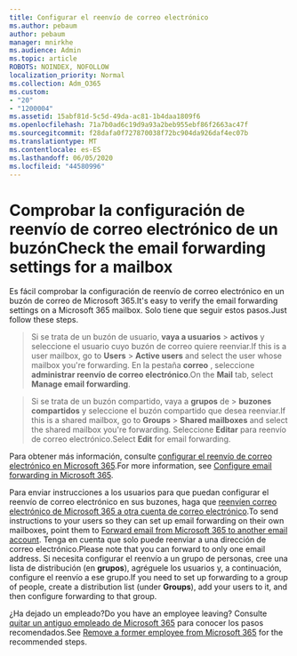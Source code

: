 ```yaml
---
title: Configurar el reenvío de correo electrónico
ms.author: pebaum
author: pebaum
manager: mnirkhe
ms.audience: Admin
ms.topic: article
ROBOTS: NOINDEX, NOFOLLOW
localization_priority: Normal
ms.collection: Adm_O365
ms.custom:
- "20"
- "1200004"
ms.assetid: 15abf81d-5c5d-49da-ac81-1b4daa1809f6
ms.openlocfilehash: 71a7b0ad6c19d9a93a2beb955ebf86f2663ac47f
ms.sourcegitcommit: f28dafa0f727870038f72bc904da926daf4ec07b
ms.translationtype: MT
ms.contentlocale: es-ES
ms.lasthandoff: 06/05/2020
ms.locfileid: "44580996"
---
```

# <a name="check-the-email-forwarding-settings-for-a-mailbox"></a><span data-ttu-id="ea1f0-102">Comprobar la configuración de reenvío de correo electrónico de un buzón</span><span class="sxs-lookup"><span data-stu-id="ea1f0-102">Check the email forwarding settings for a mailbox</span></span>

<span data-ttu-id="ea1f0-103">Es fácil comprobar la configuración de reenvío de correo electrónico en un buzón de correo de Microsoft 365.</span><span class="sxs-lookup"><span data-stu-id="ea1f0-103">It's easy to verify the email forwarding settings on a Microsoft 365 mailbox.</span></span> <span data-ttu-id="ea1f0-104">Solo tiene que seguir estos pasos.</span><span class="sxs-lookup"><span data-stu-id="ea1f0-104">Just follow these steps.</span></span>
  
> <span data-ttu-id="ea1f0-105">Si se trata de un buzón de usuario, **vaya a usuarios** \> **activos** y seleccione el usuario cuyo buzón de correo quiere reenviar.</span><span class="sxs-lookup"><span data-stu-id="ea1f0-105">If this is a user mailbox, go to **Users** \> **Active users** and select the user whose mailbox you're forwarding.</span></span> <span data-ttu-id="ea1f0-106">En la pestaña **correo** , seleccione **administrar reenvío de correo electrónico**.</span><span class="sxs-lookup"><span data-stu-id="ea1f0-106">On the **Mail** tab, select **Manage email forwarding**.</span></span>

> <span data-ttu-id="ea1f0-107">Si se trata de un buzón compartido, vaya a **grupos** de \> **buzones compartidos** y seleccione el buzón compartido que desea reenviar.</span><span class="sxs-lookup"><span data-stu-id="ea1f0-107">If this is a shared mailbox, go to **Groups** \> **Shared mailboxes** and select the shared mailbox you're forwarding.</span></span> <span data-ttu-id="ea1f0-108">Seleccione **Editar** para reenvío de correo electrónico.</span><span class="sxs-lookup"><span data-stu-id="ea1f0-108">Select **Edit** for email forwarding.</span></span>

<span data-ttu-id="ea1f0-109">Para obtener más información, consulte [configurar el reenvío de correo electrónico en Microsoft 365](https://docs.microsoft.com/microsoft-365/admin/email/configure-email-forwarding).</span><span class="sxs-lookup"><span data-stu-id="ea1f0-109">For more information, see [Configure email forwarding in Microsoft 365](https://docs.microsoft.com/microsoft-365/admin/email/configure-email-forwarding).</span></span>
  
<span data-ttu-id="ea1f0-110">Para enviar instrucciones a los usuarios para que puedan configurar el reenvío de correo electrónico en sus buzones, haga que [reenvíen correo electrónico de Microsoft 365 a otra cuenta de correo electrónico](https://support.office.com/article/Forward-email-from-Office-365-to-another-email-account-1ed4ee1e-74f8-4f53-a174-86b748ff6a0e).</span><span class="sxs-lookup"><span data-stu-id="ea1f0-110">To send instructions to your users so they can set up email forwarding on their own mailboxes, point them to [Forward email from Microsoft 365 to another email account](https://support.office.com/article/Forward-email-from-Office-365-to-another-email-account-1ed4ee1e-74f8-4f53-a174-86b748ff6a0e).</span></span> <span data-ttu-id="ea1f0-111">Tenga en cuenta que solo puede reenviar a una dirección de correo electrónico.</span><span class="sxs-lookup"><span data-stu-id="ea1f0-111">Please note that you can forward to only one email address.</span></span> <span data-ttu-id="ea1f0-112">Si necesita configurar el reenvío a un grupo de personas, cree una lista de distribución (en **grupos**), agréguele los usuarios y, a continuación, configure el reenvío a ese grupo.</span><span class="sxs-lookup"><span data-stu-id="ea1f0-112">If you need to set up forwarding to a group of people, create a distribution list (under **Groups**), add your users to it, and then configure forwarding to that group.</span></span>
  
<span data-ttu-id="ea1f0-113">¿Ha dejado un empleado?</span><span class="sxs-lookup"><span data-stu-id="ea1f0-113">Do you have an employee leaving?</span></span> <span data-ttu-id="ea1f0-114">Consulte [quitar un antiguo empleado de Microsoft 365](https://docs.microsoft.com/microsoft-365/admin/add-users/remove-former-employee) para conocer los pasos recomendados.</span><span class="sxs-lookup"><span data-stu-id="ea1f0-114">See [Remove a former employee from Microsoft 365](https://docs.microsoft.com/microsoft-365/admin/add-users/remove-former-employee) for the recommended steps.</span></span>